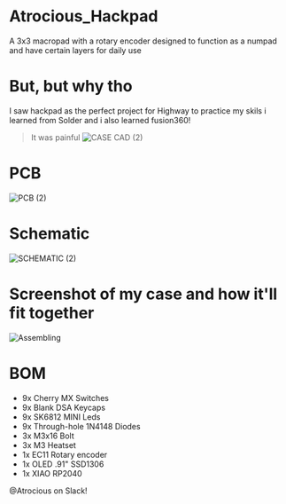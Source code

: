 # Atrocious_Hackpad
A 3x3 macropad with a rotary encoder designed to function as a numpad and have certain layers for daily use

# But, but why tho
I saw hackpad as the perfect project for Highway to practice my skils i learned from Solder and i also learned fusion360! 
> It was painful
![CASE CAD (2)](https://github.com/user-attachments/assets/15c149be-7ff3-479e-a1c1-0c1dfb543d25)
# PCB
![PCB (2)](https://github.com/user-attachments/assets/7b92f9f6-ffad-4c86-979e-9c976a0a7e27)
# Schematic
![SCHEMATIC (2)](https://github.com/user-attachments/assets/109e653f-24ff-4892-a571-c9c5e9e7feff)

# Screenshot of my case and how it'll fit together
![Assembling](https://github.com/user-attachments/assets/fee439ec-3026-445f-9a81-ce59f3c46595)



# BOM
- 9x Cherry MX Switches
- 9x Blank DSA Keycaps
- 9x SK6812 MINI Leds
- 9x Through-hole 1N4148 Diodes
- 3x M3x16 Bolt
- 3x M3 Heatset
- 1x EC11 Rotary encoder
- 1x OLED .91" SSD1306
- 1x XIAO RP2040

@Atrocious on Slack!
